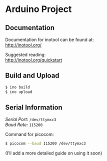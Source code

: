 Arduino Project
===================

Documentation
-------------------
Documentation for inotool can be found at:  
http://inotool.org/

Suggested reading:  
http://inotool.org/quickstart

Build and Upload
--------------------
``` bash
$ ino build
$ ino upload
```

Serial Information
-------------------
_Serial Port:_ `/dev/ttymxc3`  
_Baud Rate:_ `115200`

Command for picocom:
``` bash
$ picocom --baud 115200 /dev/ttymxc3
```


(I'll add a more detailed guide on using it soon)

